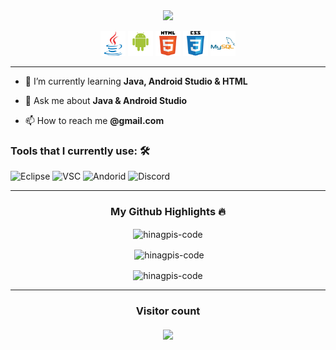 <div align = "center" >
<img src="https://thumbs.gfycat.com/AbleLikableHochstettersfrog-size_restricted.gif" height = "200"/>
</div>

<!--<h1 align="center">Hi 👋, Everyone!</h1>-->

<p align="center"> 
<img src="https://raw.githubusercontent.com/devicons/devicon/master/icons/java/java-original.svg" alt="java" width="40" height="40"/>
<img src="https://raw.githubusercontent.com/devicons/devicon/master/icons/android/android-original-wordmark.svg" alt="android" width="40" height="40"/>
<img src="https://raw.githubusercontent.com/devicons/devicon/master/icons/html5/html5-original-wordmark.svg" alt="html5" width="40" height="40"/>
<img src="https://raw.githubusercontent.com/devicons/devicon/master/icons/css3/css3-original-wordmark.svg" alt="css3" width="40" height="40"/>
<img src="https://raw.githubusercontent.com/devicons/devicon/master/icons/mysql/mysql-original-wordmark.svg" alt="mysql" width="40" height="40"/>
</p>
<hr>

- 📖 I’m currently learning **Java, Android Studio & HTML**

- 💬 Ask me about **Java & Android Studio**

- 📫 How to reach me **@gmail.com**

<h3>Tools that I currently use: 🛠️ </h3>
<p align = "left">
<img height="40" alt="Eclipse" src="https://cdn.freebiesupply.com/logos/large/2x/eclipse-11-logo-svg-vector.svg">
<img height="40" alt = "VSC" src = "https://upload.wikimedia.org/wikipedia/commons/thumb/9/9a/Visual_Studio_Code_1.35_icon.svg/2048px-Visual_Studio_Code_1.35_icon.svg.png">
<img height="40" alt="Andorid" src = "https://upload.wikimedia.org/wikipedia/commons/thumb/9/95/Android_Studio_Icon_3.6.svg/1900px-Android_Studio_Icon_3.6.svg.png">
<img height="40" alt="Discord" src = "https://www.freepnglogos.com/uploads/discord-logo-png/discord-logo-logodownload-download-logotipos-1.png">
</p>
<hr>


<h3 align = "center">My Github Highlights 🔥</h3>
<div align = "center">
    <p><img align="center"  src="https://github-readme-stats.vercel.app/api/top-langs?username=hinagpis-code&theme=chartreuse-dark&show_icons=true&locale=en&layout=compact&bg_color=0D1117&text_color=ffffff&hide_border=false&icon_color=528AAE" alt="hinagpis-code" height = "162.5"/></p></div>

<div align = "center">
<p>&nbsp;<img align="center" src="https://github-readme-stats.vercel.app/api?username=hinagpis-code&show_icons=true&theme=chartreuse-dark&bg_color=0D1117&text_color=ffffff&hide_border=false&icon_color=528AAE" alt="hinagpis-code" /></p>
</div>

<!--Streak-->
<div align = "center">
<p><img align="center" height = "195.8" src="https://github-readme-streak-stats.herokuapp.com/?user=hinagpis-code&theme=chartreuse-dark&&text_color=9f9f9f&bg_color=151515&hide=html,Tcl" alt="hinagpis-code" />
</p> </div>


<hr>

<h3 align="center"> 
    Visitor count<br><br>
    <img src="https://profile-counter.glitch.me/hinagpis-code/count.svg" height="66.5"/>
</h3>
